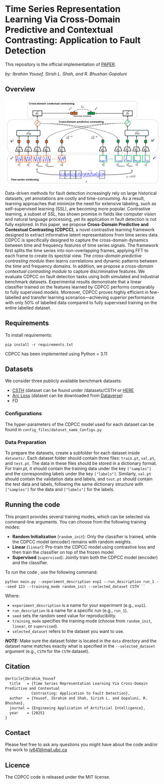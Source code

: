 # Time Series Representation Learning Via Cross-Domain Predictive and Contextual Contrasting: Application to Fault Detection

This repository is the official implementation of [PAPER](https://papers.ssrn.com/sol3/papers.cfm?abstract_id=5085741). 

_by: Ibrahim Yousef, Sirish L. Shah, and R. Bhushan Gopaluni_

## Overview

<p align="center">
<img src="images/CDPCC_Figure.png" width="800" class="center">
</p>


Data-driven methods for fault detection increasingly rely on large historical datasets, yet annotations are costly and time-consuming. As a result, learning approaches that minimize the need for extensive labeling, such as self-supervised learning (SSL), are becoming more popular. Contrastive learning, a subset of SSL, has shown promise in fields like computer vision and natural language processing, yet its application in fault detection is not fully explored. In this paper, we propose **Cross-Domain Predictive and Contextual Contrasting (CDPCC)**, a novel contrastive learning framework designed to extract informative latent representations from time series data. CDPCC is specifically designed to capture the cross-domain dynamics between time and frequency features of time series signals. The framework first splits the time series into non-overlapping frames, applying FFT to each frame to create its spectral view. The *cross-domain predictive contrasting module* then learns correlations and dynamic patterns between the time and frequency domains. In addition, we propose a *cross-domain contextual contrasting module* to capture discriminative features. We evaluate CDPCC on fault detection tasks using both simulated and industrial benchmark datasets. Experimental results demonstrate that a linear classifier trained on the features learned by CDPCC performs comparably to fully supervised models. Moreover, CDPCC proves highly efficient in few-labelled and transfer learning scenarios—achieving superior performance with only 50\% of labelled data compared to fully supervised training on the entire labelled dataset.


## Requirements

To install requirements:

```setup
pip install -r requirements.txt
```

CDPCC has been implemented using Python = 3.11

## Datasets

We consider three publicly available benchmark datasets: 

- [CSTH](https://zenodo.org/records/10093059) (dataset can be found under /datasets/CSTH or [HERE](https://doi.org/10.5683/SP3/8FXNGM)
- [Arc Loss](https://www.sciencedirect.com/science/article/pii/S0959152423001105) (dataset can be downloaded from [Dataverse](https://doi.org/10.5683/SP3/NREPZM))
- FD

### Configurations

The hyper-parameters of the CDPCC model used for each dataset can be found in ```config_files/dataset_name_Configs.py```

### Data Preparation

To prepare the datasets, create a subfolder for each dataset inside  ```datasets/```. Each dataset folder should contain three files: ```train.pt```, ```val.pt```, and ```test.pt```. The data in these files should be stored in a dictionary format. For train.pt, it should contain the training data under the key ```["samples"]``` and the corresponding labels under the key ```["labels"]```. Similarly, ```val.pt``` should contain the validation data and labels, and ```test.pt``` should contain the test data and labels, following the same dictionary structure with ```["samples"]``` for the data and ```["labels"]``` for the labels.

## Running the code

This project provides several training modes, which can be selected via command-line arguments. You can choose from the following training modes:

- **Random Initialization** (`random_init`): Only the classifier is trained, while the CDPCC model (encoder) remains with random weights.
- **Linear** (`linear`): Pre-train the CDPCC model using contrastive loss and then train the classifier on top of the frozen model.
- **Supervised** (`supervised`): Jointly train both the CDPCC model (encoder) and the classifier.

To run the code , use the following command:

```
python main.py --experiment_description exp1 --run_description run_1 --seed 123 --training_mode random_init --selected_dataset CSTH```
```

Where:
- `experiment_description` is a name for your experiment (e.g., `exp1`).
- `run_description` is a name for a specific run (e.g., `run_1`).
- `seed` sets the random seed value for reproducibility.
- `training_mode` specifies the training mode (choose from `random_init`, `linear`, or `supervised`).
- `selected_dataset` refers to the dataset you want to use.

***NOTE:*** Make sure the dataset folder is located in the `data` directory and the dataset name matches exactly what is specified in the `--selected_dataset` argument (e.g., `CSTH` for the `CSTH` dataset).


## Citation

```
@article{Ibrahim_Yousef
  title   = {Time Series Representation Learning Via Cross-Domain Predictive and Contextual
            Contrasting: Application to Fault Detection},
  author  = {Yousef, Ibrahim and Shah, Sirish L. and Gopaluni, R. Bhushan},
  journal = {Engineeing Application of Artificial Intelligence},
  year    = {2025}
}
```

## Contact

Please feel free to ask any questions you might have about the code and/or the work to <iy641@mail.ubc.ca>

## Licence

The CDPCC code is released under the MIT license.

